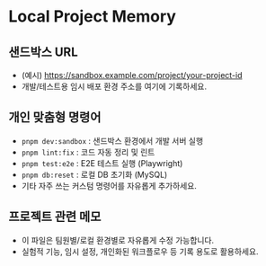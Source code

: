 # Local Project Memory

## 샌드박스 URL
- (예시) https://sandbox.example.com/project/your-project-id
- 개발/테스트용 임시 배포 환경 주소를 여기에 기록하세요.

## 개인 맞춤형 명령어
- `pnpm dev:sandbox` : 샌드박스 환경에서 개발 서버 실행
- `pnpm lint:fix` : 코드 자동 정리 및 린트
- `pnpm test:e2e` : E2E 테스트 실행 (Playwright)
- `pnpm db:reset` : 로컬 DB 초기화 (MySQL)
- 기타 자주 쓰는 커스텀 명령어를 자유롭게 추가하세요.

## 프로젝트 관련 메모
- 이 파일은 팀원별/로컬 환경별로 자유롭게 수정 가능합니다.
- 실험적 기능, 임시 설정, 개인화된 워크플로우 등 기록 용도로 활용하세요.
